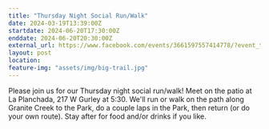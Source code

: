 ```yaml
---
title: "Thursday Night Social Run/Walk"
date: 2024-03-19T13:39:00Z
startdate: 2024-06-20T17:30:00Z
enddate: 2024-06-20T20:30:00Z
external_url: https://www.facebook.com/events/3661597557414778/?event_time_id=3661597587414775
layout: post
location: 
feature-img: "assets/img/big-trail.jpg"
---
```


Please join us for our Thursday night social run/walk! Meet on the patio at La Planchada, 217 W Gurley at 5&#58;30. We'll run or walk on the path along Granite Creek to the Park, do a couple laps in the Park, then return (or do your own route).  Stay after for food and/or drinks if you like.<br>
  <br>
  
